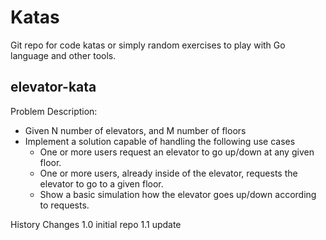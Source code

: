 # Katas
Git repo for code katas or simply random exercises to play with Go language and other tools.

## elevator-kata
Problem Description:
- Given N number of elevators, and M number of floors
- Implement a solution capable of handling the following use cases
	- One or more users request an elevator to go up/down at any given floor.
	- One or more users, already inside of the elevator, requests the elevator to go to a given floor.
	- Show a basic simulation how the elevator goes up/down according to requests.

History Changes
1.0 initial repo
1.1 update
